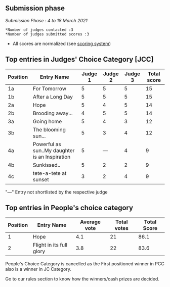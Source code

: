 ## Submission phase
*Submission Phase : 4 to 18 March 2021*

    *Number of judges contacted :3
    *Number of judges submitted scores :3
  
* All scores are normalized (see [scoring system](https://github.com/photography2018/competition/blob/master/scoring.md))

## Top entries in Judges' Choice Category [JCC]

|Position	|Entry Name|	Judge 1	| Judge 2	| Judge 3	 |Total score|
|--|--|--|--|--|--|
|1a|For Tomorrow|5|5|5|15|
|1b|After a Long Day|5|5|5|15|
|2a|Hope|5|4|5|14|
|2b|Brooding away...|4|5|5|14|
|3a|Going home|5|4|3|12|
|3b|The blooming sun...|5|3|4|12|
|4a|Powerful as sun..My daughter is an Inspiration|5|—|4|9|
|4b|Sunkissed..|5|2|2|9|
|4c|tete-a-tete at sunset|3|2|4|9|

 "—" Entry not shortlisted by the respective judge
 
 ## Top entries in People's choice category
 
|Position	|Entry Name|Average vote|Total votes|Total Score|
|--|--|--|--|--|
|1|Hope|4.1|21|86.1|
|2|Flight in its full glory|3.8|22|83.6|

People's Choice Category is cancelled as the First positioned winner in PCC also is a winner in JC Category.

Go to our rules section to know how the winners/cash prizes are decided.
 


